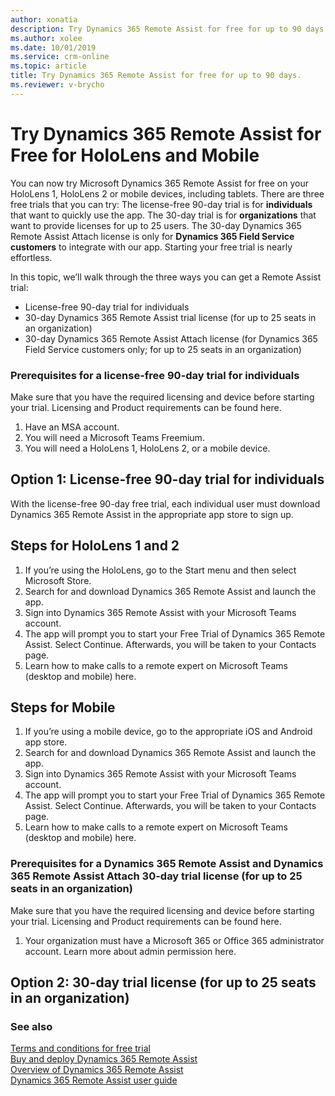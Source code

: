 ```yaml
---
author: xonatia
description: Try Dynamics 365 Remote Assist for free for up to 90 days.
ms.author: xolee
ms.date: 10/01/2019
ms.service: crm-online
ms.topic: article
title: Try Dynamics 365 Remote Assist for free for up to 90 days.
ms.reviewer: v-brycho
---
```


# Try Dynamics 365 Remote Assist for Free for HoloLens and Mobile 

You can now try Microsoft Dynamics 365 Remote Assist for free on your HoloLens 1, HoloLens 2 or mobile devices, including tablets. There are three free trials that you can try: The license-free 90-day trial is for **individuals** that want to quickly use the app. The 30-day trial is for **organizations** that want to provide licenses for up to 25 users. The 30-day Dynamics 365 Remote Assist Attach license is only for **Dynamics 365 Field Service customers** to integrate with our app. Starting your free trial is nearly effortless. 

In this topic, we’ll walk through the three ways you can get a Remote Assist trial: 

- License-free 90-day trial for individuals
- 30-day Dynamics 365 Remote Assist trial license (for up to 25 seats in an organization)
- 30-day Dynamics 365 Remote Assist Attach license (for Dynamics 365 Field Service customers only; for up to 25 seats in an organization)

### Prerequisites for a license-free 90-day trial for individuals

Make sure that you have the required licensing and device before starting your trial. Licensing and Product requirements can be found here.

1.	Have an MSA account.
2.	You will need a Microsoft Teams Freemium. 
3.	You will need a HoloLens 1, HoloLens 2, or a mobile device. 

## Option 1: License-free 90-day trial for individuals

With the license-free 90-day free trial, each individual user must download Dynamics 365 Remote Assist in the appropriate app store to sign up. 

## Steps for HoloLens 1 and 2
1.	If you’re using the HoloLens, go to the Start menu and then select Microsoft Store. 
2.	Search for and download Dynamics 365 Remote Assist and launch the app.
3.	Sign into Dynamics 365 Remote Assist with your Microsoft Teams account. 
4.	The app will prompt you to start your Free Trial of Dynamics 365 Remote Assist. Select Continue. Afterwards, you will be taken to your Contacts page.  
5.	Learn how to make calls to a remote expert on Microsoft Teams (desktop and mobile) here. 

## Steps for Mobile
1.	If you’re using a mobile device, go to the appropriate iOS and Android app store.
2.	Search for and download Dynamics 365 Remote Assist and launch the app.
3.	Sign into Dynamics 365 Remote Assist with your Microsoft Teams account. 
4.	The app will prompt you to start your Free Trial of Dynamics 365 Remote Assist. Select Continue. Afterwards, you will be taken to your Contacts page.  
5.	Learn how to make calls to a remote expert on Microsoft Teams (desktop and mobile) here.

### Prerequisites for a Dynamics 365 Remote Assist and Dynamics 365 Remote Assist Attach 30-day trial license (for up to 25 seats in an organization)

Make sure that you have the required licensing and device before starting your trial. Licensing and Product requirements can be found here.

1. Your organization must have a Microsoft 365 or Office 365 administrator account. Learn more about admin permission here. 

## Option 2: 30-day trial license (for up to 25 seats in an organization)




### See also

[Terms and conditions for free trial](../legal/remote-assist-license-terms-free-trial.md)<br>
[Buy and deploy Dynamics 365 Remote Assist](buy-and-deploy-remote-assist.md)<br>
[Overview of Dynamics 365 Remote Assist](index.md)<br>
[Dynamics 365 Remote Assist user guide](user-guide.md)
